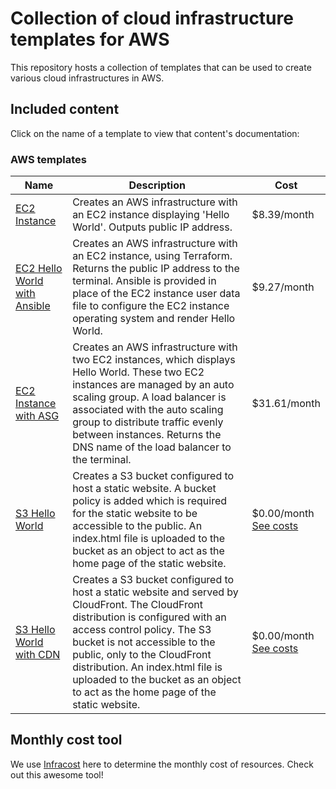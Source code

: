 # Collection of cloud infrastructure templates for AWS

This repository hosts a collection of templates that can be used to create various cloud infrastructures in AWS.

## Included content

Click on the name of a template to view that content's documentation:

### AWS templates
Name | Description | Cost
--- | --- | ---
[EC2 Instance](https://github.com/thompsizzle/cloud-infrastructures/tree/main/AWS/ec2-instance)|Creates an AWS infrastructure with an EC2 instance displaying 'Hello World'. Outputs public IP address.|$8.39/month
[EC2 Hello World with Ansible](https://github.com/thompsizzle/cloud-infrastructures/tree/main/AWS/EC2_hello_world_Ansible)|Creates an AWS infrastructure with an EC2 instance, using Terraform. Returns the public IP address to the terminal. Ansible is provided in place of the EC2 instance user data file to configure the EC2 instance operating system and render Hello World.|$9.27/month
[EC2 Instance with ASG](https://github.com/thompsizzle/cloud-infrastructures/tree/main/AWS/ec2-instance-asg)|Creates an AWS infrastructure with two EC2 instances, which displays Hello World. These two EC2 instances are managed by an auto scaling group. A load balancer is associated with the auto scaling group to distribute traffic evenly between instances. Returns the DNS name of the load balancer to the terminal.|$31.61/month
[S3 Hello World](https://github.com/thompsizzle/cloud-infrastructures/tree/main/AWS/s3-static-website)|Creates a S3 bucket configured to host a static website. A bucket policy is added which is required for the static website to be accessible to the public. An index.html file is uploaded to the bucket as an object to act as the home page of the static website.|$0.00/month<br><a href="https://aws.amazon.com/s3/pricing/" target="_blank">See costs</a>
[S3 Hello World with CDN](https://github.com/thompsizzle/cloud-infrastructures/tree/main/AWS/S3_hello_world_CDN)|Creates a S3 bucket configured to host a static website and served by CloudFront. The CloudFront distribution is configured with an access control policy. The S3 bucket is not accessible to the public, only to the CloudFront distribution. An index.html file is uploaded to the bucket as an object to act as the home page of the static website.|$0.00/month<br><a href="https://aws.amazon.com/s3/pricing/" target="_blank">See costs</a>

## Monthly cost tool

We use <a href="https://www.infracost.io/" target="_blank">Infracost</a> here to determine the monthly cost of resources. Check out this awesome tool!
